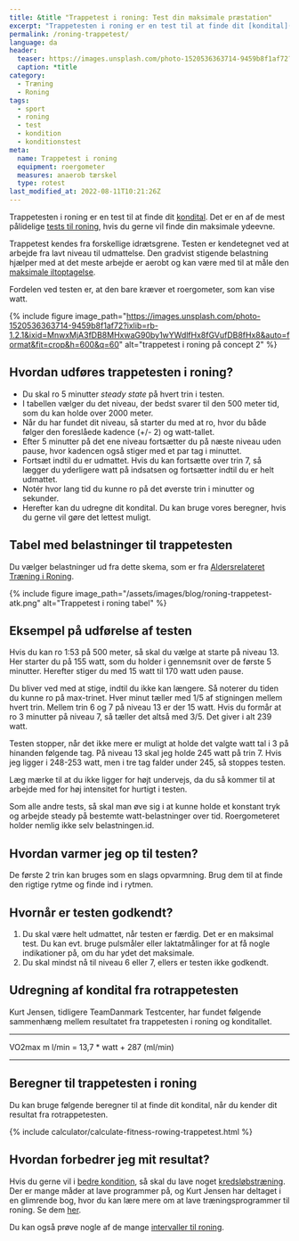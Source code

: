 ```yaml
---
title: &title "Trappetest i roning: Test din maksimale præstation"
excerpt: "Trappetesten i roning er en test til at finde dit [kondital](/kondital/). Det er en af de mest pålidelige [tests til roning](/kondital-roning/), hvis du gerne vil finde din maksimale ydeevne."
permalink: /roning-trappetest/
language: da
header:
  teaser: https://images.unsplash.com/photo-1520536363714-9459b8f1af72?ixlib=rb-1.2.1&ixid=MnwxMjA3fDB8MHxwaG90by1wYWdlfHx8fGVufDB8fHx8&auto=format&fit=crop&h=300&w=400&q=10
  caption: *title
category:
  - Træning
  - Roning
tags:
  - sport
  - roning
  - test
  - kondition
  - konditionstest
meta:
  name: Trappetest i roning
  equipment: roergometer
  measures: anaerob tærskel
  type: rotest
last_modified_at: 2022-08-11T10:21:26Z
---
```


Trappetesten i roning er en test til at finde dit [kondital](/kondital/). Det er en af de mest pålidelige [tests til roning](/kondital-roning/), hvis du gerne vil finde din maksimale ydeevne.

Trappetest kendes fra forskellige idrætsgrene. Testen er kendetegnet ved at arbejde fra lavt niveau til udmattelse. Den gradvist stigende belastning hjælper med at det meste arbejde er aerobt og kan være med til at måle den [maksimale iltoptagelse](/maksimale-iltoptagelse-vo2max/).

Fordelen ved testen er, at den bare kræver et roergometer, som kan vise watt.

{% include figure image_path="https://images.unsplash.com/photo-1520536363714-9459b8f1af72?ixlib=rb-1.2.1&ixid=MnwxMjA3fDB8MHxwaG90by1wYWdlfHx8fGVufDB8fHx8&auto=format&fit=crop&h=600&q=60" alt="trappetest i roning på concept 2" %}

## Hvordan udføres trappetesten i roning?

- Du skal ro 5 minutter _steady state_ på hvert trin i testen.
- I tabellen vælger du det niveau, der bedst svarer til den 500 meter tid, som du kan holde over 2000 meter.
- Når du har fundet dit niveau, så starter du med at ro, hvor du både følger den foreslåede kadence (+/- 2) og watt-tallet.
- Efter 5 minutter på det ene niveau fortsætter du på næste niveau uden pause, hvor kadencen også stiger med et par tag i minuttet.
- Fortsæt indtil du er udmattet. Hvis du kan fortsætte over trin 7, så lægger du yderligere watt på indsatsen og fortsætter indtil du er helt udmattet.
- Notér hvor lang tid du kunne ro på det øverste trin i minutter og sekunder.
- Herefter kan du udregne dit kondital. Du kan bruge vores beregner, hvis du gerne vil gøre det lettest muligt.

## Tabel med belastninger til trappetesten

Du vælger belastninger ud fra dette skema, som er fra [Aldersrelateret Træning i Roning](https://roning.dk/app/uploads/2016/12/ATRO-bogen.pdf).

{% include figure image_path="/assets/images/blog/roning-trappetest-atk.png" alt="Trappetest i roning tabel" %}

## Eksempel på udførelse af testen

Hvis du kan ro 1:53 på 500 meter, så skal du vælge at starte på niveau 13. Her starter du på 155 watt, som du holder i gennemsnit over de første 5 minutter. Herefter stiger du med 15 watt til 170 watt uden pause.

Du bliver ved med at stige, indtil du ikke kan længere. Så noterer du tiden du kunne ro på max-trinet. Hver minut tæller med 1/5 af stigningen mellem hvert trin. Mellem trin 6 og 7 på niveau 13 er der 15 watt. Hvis du formår at ro 3 minutter på niveau 7, så tæller det altså med 3/5. Det giver i alt 239 watt.

Testen stopper, når det ikke mere er muligt at holde det valgte watt tal i 3 på hinanden følgende tag. På niveau 13 skal jeg holde 245 watt på trin 7. Hvis jeg ligger i 248-253 watt, men i tre tag falder under 245, så stoppes testen.

Læg mærke til at du ikke ligger for højt undervejs, da du så kommer til at arbejde med for høj intensitet for hurtigt i testen. 

Som alle andre tests, så skal man øve sig i at kunne holde et konstant tryk og arbejde steady på bestemte watt-belastninger over tid. Roergometeret holder nemlig ikke selv belastningen.id.

## Hvordan varmer jeg op til testen?

De første 2 trin kan bruges som en slags opvarmning. Brug dem til at finde den rigtige rytme og finde ind i rytmen.

## Hvornår er testen godkendt?

1. Du skal være helt udmattet, når testen er færdig. Det er en maksimal test. Du kan evt. bruge pulsmåler eller laktatmålinger for at få nogle indikationer på, om du har ydet det maksimale.
2. Du skal mindst nå til niveau 6 eller 7, ellers er testen ikke godkendt.

## Udregning af kondital fra rotrappetesten

Kurt Jensen, tidligere TeamDanmark Testcenter, har fundet følgende sammenhæng mellem resultatet fra trappetesten i roning og konditallet.

***

VO2max m l/min = 13,7 * watt + 287 (ml/min)

***

## Beregner til trappetesten i roning

Du kan bruge følgende beregner til at finde dit kondital, når du kender dit resultat fra rotrappetesten.

{% include calculator/calculate-fitness-rowing-trappetest.html %}

## Hvordan forbedrer jeg mit resultat?

Hvis du gerne vil i [bedre kondition](/kondition/), så skal du lave noget [kredsløbstræning](/konditionstraening/). Der er mange måder at lave programmer på, og Kurt Jensen har deltaget i en glimrende bog, hvor du kan lære mere om at lave træningsprogrammer til roning. Se dem [her](http://www.redking.me.uk/sport/rowing/training/c2_training_v2.pdf).

Du kan også prøve nogle af de mange [intervaller til roning](/artikel/traeningsprogrammer-intervaller-roning/).
